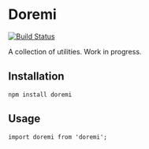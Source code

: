 # Doremi

[![Build Status](https://travis-ci.org/sadcitizen/doremi.svg?branch=master)](https://travis-ci.org/sadcitizen/doremi)

A collection of utilities. Work in progress.

## Installation

```
npm install doremi
```

## Usage

```
import doremi from 'doremi';
```
